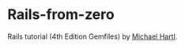 # Rails-from-zero

Rails tutorial (4th Edition Gemfiles) by [Michael Hartl](https://www.michaelhartl.com).
